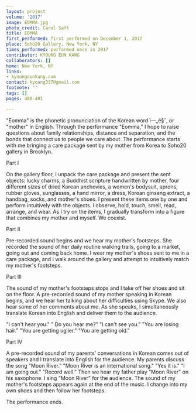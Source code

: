 ```yaml
---
layout: project
volume: '2017'
image: EOMMA.jpg
photo_credit: Carol Saft
title: EOMMA
first_performed: first performed on December 1, 2017
place: Soho20 Gallery, New York, NY
times_performed: performed once in 2017
contributor: KYOUNG EUN KANG
collaborators: []
home: New York, NY
links:
- kyoungeunkang.com
contact: kyoung337@gmail.com
footnote: ''
tags: []
pages: 480-481

---
```


"Eomma" is the phonetic pronunciation of the Korean word ì—„ë§ˆ, or "mother" in English. Through the performance "Eomma," I hope to raise questions about family relationships, distance and separation, and the bonds that connect us to people we care about. The performance starts with me bringing a care package sent by my mother from Korea to Soho20 gallery in Brooklyn.

Part I

On the gallery floor, I unpack the care package and present the sent objects: lucky charms, a Buddhist scripture handwritten by mother, four different sizes of dried Korean anchovies, a women's bodysuit, aprons, rubber gloves, sunglasses, a hand mirror, a dress, Korean ginseng extract, a handbag, socks, and mother's shoes. I present these items one by one and perform intuitively with the objects. I observe, hold, touch, smell, read, arrange, and wear. As I try on the items, I gradually transform into a figure that combines my mother and myself. We coexist.

Part II

Pre-recorded sound begins and we hear my mother's footsteps. She recorded the sound of her daily routine walking trails, going to a market, going out and coming back home. I wear my mother's shoes sent to me in a care package, and I walk around the gallery and attempt to intuitively match my mother's footsteps.

Part III

The sound of my mother's footsteps stops and I take off her shoes and sit on the floor. A pre-recorded sound of my mother speaking in Korean begins, and we hear her talking about her difficulties using Skype. We also hear some of her comments about me. As she speaks, I simultaneously translate Korean into English and deliver them to the audience.

"I can't hear you." " Do you hear me?" "I can't see you." "You are losing hair." "You are getting uglier." "You are getting old."

Part IV

A pre-recorded sound of my parents' conversations in Korean comes out of speakers and I translate into English for the audience. My parents discuss the song "Moon River." "Moon River is an international song." "Yes it is." "I am going out." "Record well." Then we hear my father play "Moon River" on his saxophone. I sing "Moon River" for the audience. The sound of my mother's footsteps appears again at the end of the music. I change into my own shoes and then follow her footsteps.

The performance ends.
